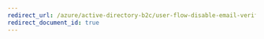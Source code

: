 ```yaml
---
redirect_url: /azure/active-directory-b2c/user-flow-disable-email-verification
redirect_document_id: true
---
```

